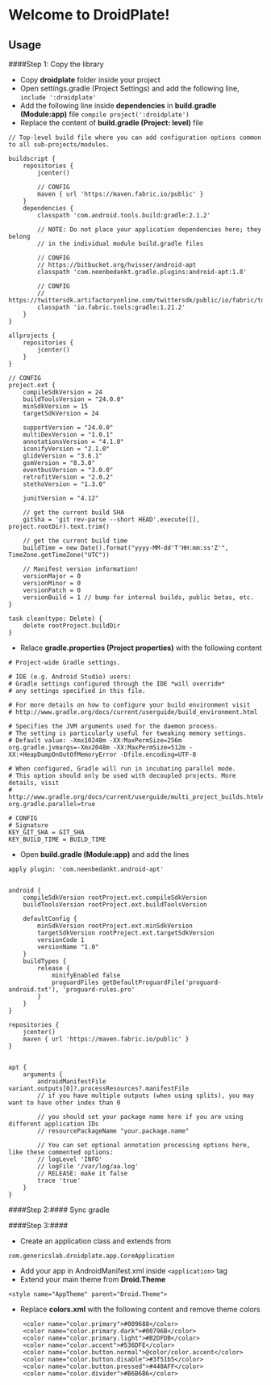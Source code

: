 Welcome to DroidPlate!
===================

Usage
-
####Step 1: Copy the library 
* Copy **droidplate** folder inside your project 
* Open settings.gradle (Project Settings) and add the following line, 
```include ':droidplate'```
* Add the following line inside **dependencies** in **build.gradle (Module:app)** file
```compile project(':droidplate')```
* Replace the content of **build.gradle (Project: level)** file 
```
// Top-level build file where you can add configuration options common to all sub-projects/modules.

buildscript {
    repositories {
        jcenter()

        // CONFIG
        maven { url 'https://maven.fabric.io/public' }
    }
    dependencies {
        classpath 'com.android.tools.build:gradle:2.1.2'

        // NOTE: Do not place your application dependencies here; they belong
        // in the individual module build.gradle files

        // CONFIG
        // https://bitbucket.org/hvisser/android-apt
        classpath 'com.neenbedankt.gradle.plugins:android-apt:1.8'

        // CONFIG
        // https://twittersdk.artifactoryonline.com/twittersdk/public/io/fabric/tools/gradle/
        classpath 'io.fabric.tools:gradle:1.21.2'
    }
}

allprojects {
    repositories {
        jcenter()
    }
}

// CONFIG
project.ext {
    compileSdkVersion = 24
    buildToolsVersion = "24.0.0"
    minSdkVersion = 15
    targetSdkVersion = 24

    supportVersion = "24.0.0"
    multiDexVersion = "1.0.1"
    annotationsVersion = "4.1.0"
    iconifyVersion = "2.1.0"
    glideVersion = "3.6.1"
    gsmVersion = "8.3.0"
    eventbusVersion = "3.0.0"
    retrofitVersion = "2.0.2"
    stethoVersion = "1.3.0"

    junitVersion = "4.12"

    // get the current build SHA
    gitSha = 'git rev-parse --short HEAD'.execute([], project.rootDir).text.trim()

    // get the current build time
    buildTime = new Date().format("yyyy-MM-dd'T'HH:mm:ss'Z'", TimeZone.getTimeZone("UTC"))

    // Manifest version information!
    versionMajor = 0
    versionMinor = 0
    versionPatch = 0
    versionBuild = 1 // bump for internal builds, public betas, etc.
}

task clean(type: Delete) {
    delete rootProject.buildDir
}
```  
* Relace **gradle.properties (Project properties)** with the following content
```
# Project-wide Gradle settings.

# IDE (e.g. Android Studio) users:
# Gradle settings configured through the IDE *will override*
# any settings specified in this file.

# For more details on how to configure your build environment visit
# http://www.gradle.org/docs/current/userguide/build_environment.html

# Specifies the JVM arguments used for the daemon process.
# The setting is particularly useful for tweaking memory settings.
# Default value: -Xmx10248m -XX:MaxPermSize=256m
org.gradle.jvmargs=-Xmx2048m -XX:MaxPermSize=512m -XX:+HeapDumpOnOutOfMemoryError -Dfile.encoding=UTF-8

# When configured, Gradle will run in incubating parallel mode.
# This option should only be used with decoupled projects. More details, visit
# http://www.gradle.org/docs/current/userguide/multi_project_builds.html#sec:decoupled_projects
org.gradle.parallel=true

# CONFIG
# Signature
KEY_GIT_SHA = GIT_SHA
KEY_BUILD_TIME = BUILD_TIME

``` 
* Open **build.gradle (Module:app)** and add the lines
```
apply plugin: 'com.neenbedankt.android-apt'


android {
    compileSdkVersion rootProject.ext.compileSdkVersion
    buildToolsVersion rootProject.ext.buildToolsVersion

    defaultConfig {
        minSdkVersion rootProject.ext.minSdkVersion
        targetSdkVersion rootProject.ext.targetSdkVersion
        versionCode 1
        versionName "1.0"
    }
    buildTypes {
        release {
            minifyEnabled false
            proguardFiles getDefaultProguardFile('proguard-android.txt'), 'proguard-rules.pro'
        }
    }
}

repositories {
    jcenter()
    maven { url 'https://maven.fabric.io/public' }
}


apt {
    arguments {
        androidManifestFile variant.outputs[0]?.processResources?.manifestFile
        // if you have multiple outputs (when using splits), you may want to have other index than 0

        // you should set your package name here if you are using different application IDs
        // resourcePackageName "your.package.name"

        // You can set optional annotation processing options here, like these commented options:
        // logLevel 'INFO'
        // logFile '/var/log/aa.log'
        // RELEASE: make it false
        trace 'true'
    }
}
```

####Step 2:####
Sync gradle 

####Step 3:####
* Create an application class and extends from
```
com.genericslab.droidplate.app.CoreApplication
```
* Add your app in AndroidManifest.xml inside ```<application>``` tag 
* Extend your main theme from **Droid.Theme** 
```
<style name="AppTheme" parent="Droid.Theme">
```
* Replace **colors.xml** with the following content and remove theme colors 
```
    <color name="color.primary">#009688</color>
    <color name="color.primary.dark">#00796B</color>
    <color name="color.primary.light">#B2DFDB</color>
    <color name="color.accent">#536DFE</color>
    <color name="color.button.normal">@color/color.accent</color>
    <color name="color.button.disable">#3f51b5</color>
    <color name="color.button.pressed">#448AFF</color>
    <color name="color.divider">#B6B6B6</color>
```